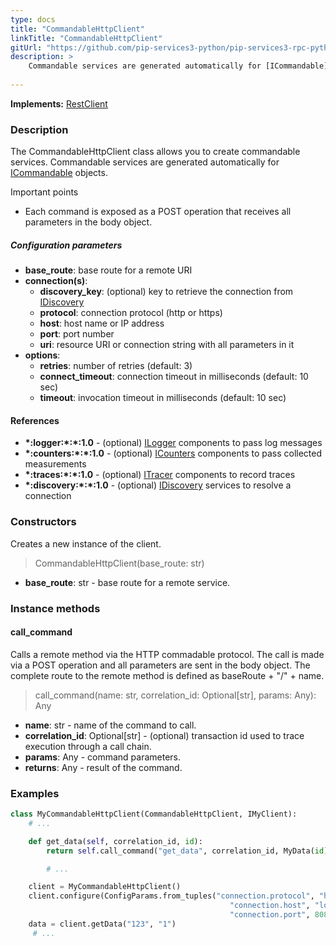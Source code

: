 ```yaml
---
type: docs
title: "CommandableHttpClient"
linkTitle: "CommandableHttpClient"
gitUrl: "https://github.com/pip-services3-python/pip-services3-rpc-python"
description: >
    Commandable services are generated automatically for [ICommandable](../../../commons/commands/icommandable)
   
---
```


**Implements:** [RestClient](../../clients/rest_client)

### Description

The CommandableHttpClient class allows you to create commandable services. Commandable services are generated automatically for [ICommandable](../../../commons/commands/icommandable) objects.

Important points

- Each command is exposed as a POST operation that receives all parameters in the body object.

##### Configuration parameters

- **base_route**: base route for a remote URI
- **connection(s)**:           
    - **discovery_key**: (optional) key to retrieve the connection from [IDiscovery](../../../components/connect/idiscovery)
    - **protocol**: connection protocol (http or https)
    - **host**: host name or IP address
    - **port**: port number
    - **uri**: resource URI or connection string with all parameters in it
- **options**:
    - **retries**: number of retries (default: 3)
    - **connect_timeout**: connection timeout in milliseconds (default: 10 sec)
    - **timeout**: invocation timeout in milliseconds (default: 10 sec)


#### References

- **\*:logger:\*:\*:1.0** - (optional) [ILogger](../../../components/log/ilogger) components to pass log messages
- **\*:counters:\*:\*:1.0** - (optional) [ICounters](../../../components/count/icounters) components to pass collected measurements
- **\*:traces:\*:\*:1.0** - (optional) [ITracer](../../../components/trace/itracer) components to record traces
- **\*:discovery:\*:\*:1.0** - (optional) [IDiscovery](../../../components/connect/idiscovery) services to resolve a connection




### Constructors
Creates a new instance of the client.

> CommandableHttpClient(base_route: str)

- **base_route**: str - base route for a remote service.



### Instance methods

#### call_command
Calls a remote method via the HTTP commadable protocol. The call is made via a POST operation and all parameters are sent in the body object. The complete route to the remote method is defined as baseRoute + "/" + name.

> call_command(name: str, correlation_id: Optional[str], params: Any): Any

- **name**: str - name of the command to call.
- **correlation_id**: Optional[str] - (optional) transaction id used to trace execution through a call chain.
- **params**: Any - command parameters.
- **returns**: Any - result of the command.


### Examples

```python
class MyCommandableHttpClient(CommandableHttpClient, IMyClient):
    # ...

    def get_data(self, correlation_id, id):
        return self.call_command("get_data", correlation_id, MyData(id))

        # ...

    client = MyCommandableHttpClient()
    client.configure(ConfigParams.from_tuples("connection.protocol", "http",
                                                 "connection.host", "localhost",
                                                 "connection.port", 8080))
    data = client.getData("123", "1")
     # ...
```
